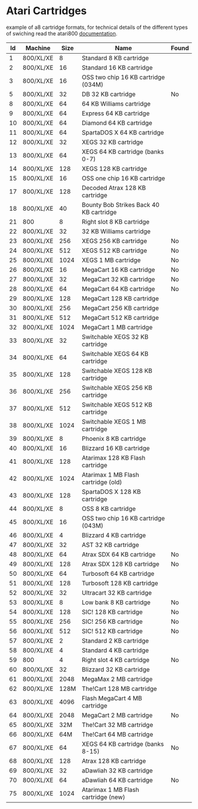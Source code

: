 # Atari Cartridges
example of a8 cartridge formats, for technical details of the different types of swiching read the atari800 [documentation](https://github.com/atari800/atari800/blob/master/DOC/cart.txt).

| Id | Machine | Size | Name | Found |
| --- | --- | --- | --- | --- |
|  1 | 800/XL/XE |    8 | Standard 8 KB cartridge                       |    |
|  2 | 800/XL/XE |   16 | Standard 16 KB cartridge                      |    |
|  3 | 800/XL/XE |   16 | OSS two chip 16 KB cartridge (034M)           |    |
|  5 | 800/XL/XE |   32 | DB 32 KB cartridge                            | No |
|  8 | 800/XL/XE |   64 | 64 KB Williams cartridge                      |    |
|  9 | 800/XL/XE |   64 | Express 64 KB cartridge                       |    |
| 10 | 800/XL/XE |   64 | Diamond 64 KB cartridge                       |    |
| 11 | 800/XL/XE |   64 | SpartaDOS X 64 KB cartridge                   |    |
| 12 | 800/XL/XE |   32 | XEGS 32 KB cartridge                          |    |
| 13 | 800/XL/XE |   64 | XEGS 64 KB cartridge (banks 0-7)              |    |
| 14 | 800/XL/XE |  128 | XEGS 128 KB cartridge                         |    |
| 15 | 800/XL/XE |   16 | OSS one chip 16 KB cartridge                  |    |
| 17 | 800/XL/XE |  128 | Decoded Atrax 128 KB cartridge                |    |
| 18 | 800/XL/XE |   40 | Bounty Bob Strikes Back 40 KB cartridge       |    |
| 21 |    800    |    8 | Right slot 8 KB cartridge                     |    |
| 22 | 800/XL/XE |   32 | 32 KB Williams cartridge                      |    |
| 23 | 800/XL/XE |  256 | XEGS 256 KB cartridge                         | No |
| 24 | 800/XL/XE |  512 | XEGS 512 KB cartridge                         | No |
| 25 | 800/XL/XE | 1024 | XEGS 1 MB cartridge                           | No |
| 26 | 800/XL/XE |   16 | MegaCart 16 KB cartridge                      | No |
| 27 | 800/XL/XE |   32 | MegaCart 32 KB cartridge                      | No |
| 28 | 800/XL/XE |   64 | MegaCart 64 KB cartridge                      | No |
| 29 | 800/XL/XE |  128 | MegaCart 128 KB cartridge                     |    |
| 30 | 800/XL/XE |  256 | MegaCart 256 KB cartridge                     |    |
| 31 | 800/XL/XE |  512 | MegaCart 512 KB cartridge                     |    |
| 32 | 800/XL/XE | 1024 | MegaCart 1 MB cartridge                       |    |
| 33 | 800/XL/XE |   32 | Switchable XEGS 32 KB cartridge               |    |
| 34 | 800/XL/XE |   64 | Switchable XEGS 64 KB cartridge               |    |
| 35 | 800/XL/XE |  128 | Switchable XEGS 128 KB cartridge              |    |
| 36 | 800/XL/XE |  256 | Switchable XEGS 256 KB cartridge              |    |
| 37 | 800/XL/XE |  512 | Switchable XEGS 512 KB cartridge              |    |
| 38 | 800/XL/XE | 1024 | Switchable XEGS 1 MB cartridge                |    |
| 39 | 800/XL/XE |    8 | Phoenix 8 KB cartridge                        |    |
| 40 | 800/XL/XE |   16 | Blizzard 16 KB cartridge                      |    |
| 41 | 800/XL/XE |  128 | Atarimax 128 KB Flash cartridge               |    |
| 42 | 800/XL/XE | 1024 | Atarimax 1 MB Flash cartridge (old)           |    |
| 43 | 800/XL/XE |  128 | SpartaDOS X 128 KB cartridge                  |    |
| 44 | 800/XL/XE |    8 | OSS 8 KB cartridge                            |    |
| 45 | 800/XL/XE |   16 | OSS two chip 16 KB cartridge (043M)           |    |
| 46 | 800/XL/XE |    4 | Blizzard 4 KB cartridge                       |    |
| 47 | 800/XL/XE |   32 | AST 32 KB cartridge                           |    |
| 48 | 800/XL/XE |   64 | Atrax SDX 64 KB cartridge                     | No |
| 49 | 800/XL/XE |  128 | Atrax SDX 128 KB cartridge                    | No |
| 50 | 800/XL/XE |   64 | Turbosoft 64 KB cartridge                     |    |
| 51 | 800/XL/XE |  128 | Turbosoft 128 KB cartridge                    |    |
| 52 | 800/XL/XE |   32 | Ultracart 32 KB cartridge                     |    |
| 53 | 800/XL/XE |    8 | Low bank 8 KB cartridge                       | No |
| 54 | 800/XL/XE |  128 | SIC! 128 KB cartridge                         | No |
| 55 | 800/XL/XE |  256 | SIC! 256 KB cartridge                         | No |
| 56 | 800/XL/XE |  512 | SIC! 512 KB cartridge                         | No |
| 57 | 800/XL/XE |    2 | Standard 2 KB cartridge                       |    |
| 58 | 800/XL/XE |    4 | Standard 4 KB cartridge                       |    |
| 59 |    800    |    4 | Right slot 4 KB cartridge                     | No |
| 60 | 800/XL/XE |   32 | Blizzard 32 KB cartridge                      |    |
| 61 | 800/XL/XE | 2048 | MegaMax 2 MB cartridge                        |    |
| 62 | 800/XL/XE | 128M | The!Cart 128 MB cartridge                     |    |
| 63 | 800/XL/XE | 4096 | Flash MegaCart 4 MB cartridge                 |    |
| 64 | 800/XL/XE | 2048 | MegaCart 2 MB cartridge                       | No |
| 65 | 800/XL/XE |  32M | The!Cart 32 MB cartridge                      |    |
| 66 | 800/XL/XE |  64M | The!Cart 64 MB cartridge                      |    |
| 67 | 800/XL/XE |   64 | XEGS 64 KB cartridge (banks 8-15)             | No |
| 68 | 800/XL/XE |  128 | Atrax 128 KB cartridge                        |    |
| 69 | 800/XL/XE |   32 | aDawliah 32 KB cartridge                      |    |
| 70 | 800/XL/XE |   64 | aDawliah 64 KB cartridge                      | No |
| 75 | 800/XL/XE | 1024 | Atarimax 1 MB Flash cartridge (new)           |    |

